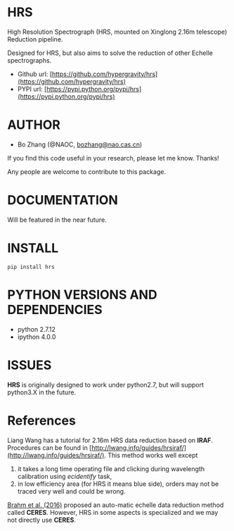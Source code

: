 HRS
===

High Resolution Spectrograph (HRS, mounted on Xinglong 2.16m telescope) Reduction pipeline.

Designed for HRS, but also aims to solve the reduction of other Echelle spectrographs.

- Github url: [https://github.com/hypergravity/hrs](https://github.com/hypergravity/hrs)
- PYPI url: [https://pypi.python.org/pypi/hrs](https://pypi.python.org/pypi/hrs)


AUTHOR
======

- Bo Zhang (@NAOC, bozhang@nao.cas.cn)

If you find this code useful in your research, please let me know. Thanks!

Any people are welcome to contribute to this package.


DOCUMENTATION
=============

Will be featured in the near future.


INSTALL
=======
`pip install hrs`


PYTHON VERSIONS AND DEPENDENCIES
================================

- python 2.7.12
- ipython 4.0.0


ISSUES
======
**HRS** is originally designed to work under python2.7, but will support python3.X in the future.


References
==========

Liang Wang has a tutorial for 2.16m HRS data reduction based on **IRAF**. Procedures can be found in 
[http://lwang.info/guides/hrsiraf/](http://lwang.info/guides/hrsiraf/).
This method works well except

1. it takes a long time operating file and clicking during wavelength calibration using *ecidentify* task,
2. in low efficiency area (for HRS it means blue side), orders may not be traced very well and could be wrong.


[Brahm et al. (2016)](https://github.com/rabrahm/ceres) proposed an auto-matic echelle data reduction method called **CERES**.
However, HRS in some aspects is specialized and we may not directly use **CERES**.